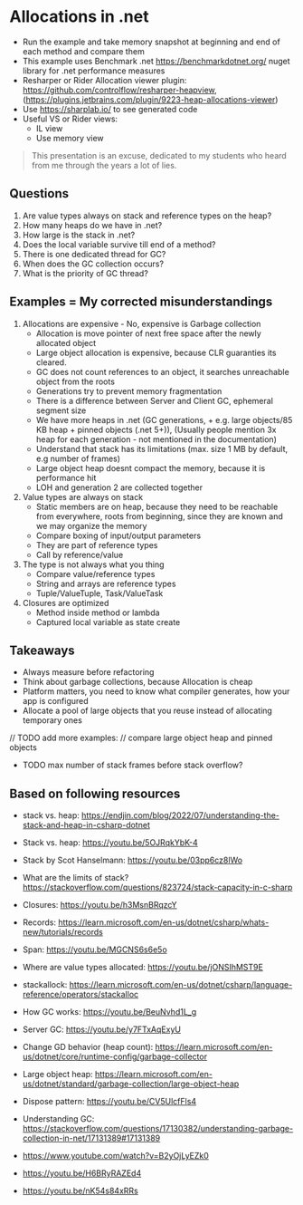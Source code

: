 # Allocations in .net

* Run the example and take memory snapshot at beginning and end of each method and compare them
* This example uses Benchmark .net <https://benchmarkdotnet.org/> nuget library for .net performance measures
* Resharper or Rider Allocation viewer plugin: <https://github.com/controlflow/resharper-heapview>, (<https://plugins.jetbrains.com/plugin/9223-heap-allocations-viewer>)
* Use <https://sharplab.io/> to see generated code
* Useful VS or Rider views:
    * IL view
    * Use memory view

> This presentation is an excuse, dedicated to my students who heard from me through the years a lot of lies.

## Questions

1. Are value types always on stack and reference types on the heap?
2. How many heaps do we have in .net?
3. How large is the stack in .net?
4. Does the local variable survive till end of a method?
5. There is one dedicated thread for GC?
6. When does the GC collection occurs?
7. What is the priority of GC thread?

## Examples = My corrected misunderstandings

1. Allocations are expensive - No, expensive is Garbage collection
   * Allocation is move pointer of next free space after the newly allocated object
   * Large object allocation is expensive, because CLR guaranties its cleared.
   * GC does not count references to an object, it searches unreachable object from the roots
   * Generations try to prevent memory fragmentation
   * There is a difference between Server and Client GC, ephemeral segment size
   * We have more heaps in .net (GC generations, + e.g. large objects/85 KB heap + pinned objects (.net 5+)),
     (Usually people mention 3x heap for each generation - not mentioned in the documentation)
   * Understand that stack has its limitations (max. size 1 MB by default, e.g number of frames)
   * Large object heap doesnt compact the memory, because it is performance hit
   * LOH and generation 2 are collected together
2. Value types are always on stack
    * Static members are on heap, because they need to be reachable from everywhere, roots from beginning,
      since they are known and we may organize the memory
    * Compare boxing of input/output parameters
    * They are part of reference types
    * Call by reference/value
3. The type is not always what you thing
    * Compare value/reference types
    * String and arrays are reference types
    * Tuple/ValueTuple, Task/ValueTask
4. Closures are optimized
    * Method inside method or lambda
    * Captured local variable as state create 

## Takeaways

* Always measure before refactoring
* Think about garbage collections, because Allocation is cheap
* Platform matters, you need to know what compiler generates, how your app is configured
* Allocate a pool of large objects that you reuse instead of allocating temporary ones

// TODO add more examples:
// compare large object heap and pinned objects
* TODO max number of stack frames before stack overflow?


## Based on following resources

* stack vs. heap: https://endjin.com/blog/2022/07/understanding-the-stack-and-heap-in-csharp-dotnet
* Stack vs. heap: <https://youtu.be/5OJRqkYbK-4>
* Stack by Scot Hanselmann: <https://youtu.be/03pp6cz8lWo>
* What are the limits of stack? https://stackoverflow.com/questions/823724/stack-capacity-in-c-sharp
* Closures: <https://youtu.be/h3MsnBRqzcY>
* Records: https://learn.microsoft.com/en-us/dotnet/csharp/whats-new/tutorials/records
* Span: <https://youtu.be/MGCNS6s6e5o>
* Where are value types allocated: <https://youtu.be/jONSIhMST9E>
* stackallock: <https://learn.microsoft.com/en-us/dotnet/csharp/language-reference/operators/stackalloc>
* How GC works: <https://youtu.be/BeuNvhd1L_g>
* Server GC: <https://youtu.be/y7FTxAqExyU>
* Change GD behavior (heap count): <https://learn.microsoft.com/en-us/dotnet/core/runtime-config/garbage-collector>
* Large object heap: <https://learn.microsoft.com/en-us/dotnet/standard/garbage-collection/large-object-heap>

* Dispose pattern: <https://youtu.be/CV5UlcfFls4>
* Understanding GC: <https://stackoverflow.com/questions/17130382/understanding-garbage-collection-in-net/17131389#17131389>

* https://www.youtube.com/watch?v=B2yOjLyEZk0
* https://youtu.be/H6BRyRAZEd4
* https://youtu.be/nK54s84xRRs

  